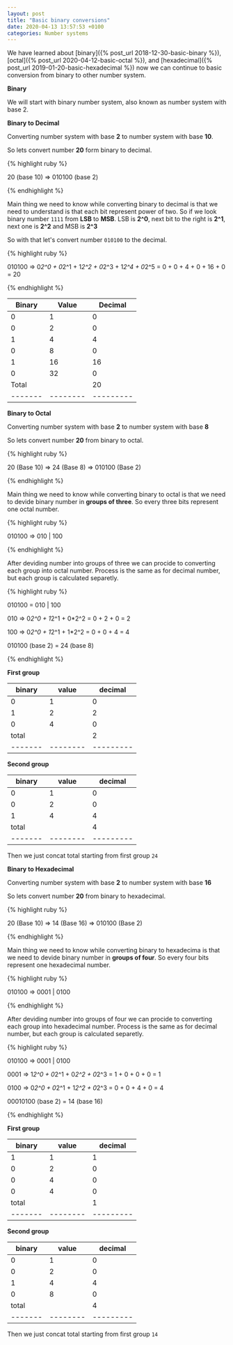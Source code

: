 ```yaml
---
layout: post
title: "Basic binary conversions"
date: 2020-04-13 13:57:53 +0100
categories: Number systems
---
```

We have learned about [binary]({% post_url 2018-12-30-basic-binary %}), [octal]({% post_url 2020-04-12-basic-octal %}), and [hexadecimal]({% post_url 2019-01-20-basic-hexadecimal %}) now we can continue to basic conversion from binary to other number system.

**Binary**

We will start with binary number system, also known as number system with base 2.

**Binary to Decimal**

Converting number system with base **2** to number system with base **10**.

So lets convert number **20** form binary to decimal.

{% highlight ruby %}

20 (base 10) => 010100 (base 2)

{% endhighlight %}

Main thing we need to know while converting binary to decimal is that we need to understand is that each bit represent power of two. So if we look binary number `1111` from **LSB** to **MSB**. LSB is **2^0**, next bit to the right is **2^1**, next one is **2^2** and MSB is **2^3**

So with that let's convert number `010100` to the decimal.

{% highlight ruby %}

010100
=> 0*2^0 + 0*2^1 + 1*2^2 + 0*2^3 + 1*2^4 + 0*2^5
= 0 + 0 + 4 + 0 + 16 + 0
= 20

{% endhighlight %}

<div class="table-wrapper" markdown="block">

| Binary | Value | Decimal |
|-------|--------|---------|
| 0     | 1      | 0       |
| 0     | 2      | 0       |
| 1     | 4      | 4       |
| 0     | 8      | 0       |
| 1     | 16     | 16      |
| 0     | 32     | 0       |
| Total |        | 20      |
|-------|--------|---------|

</div>

**Binary to Octal**

Converting number system with base **2** to number system with base **8**

So lets convert number **20** from binary to octal.

{% highlight ruby %}

20 (Base 10) => 24 (Base 8) => 010100 (Base 2)

{% endhighlight %}

Main thing we need to know while converting binary to octal is that we need to devide binary number in **groups of three**. So every three bits represent one octal number.

{% highlight ruby %}

010100 => 010 | 100

{% endhighlight %}

After deviding number into groups of three we can procide to converting each group into octal number. Process is the same as for decimal number, but each group is calculated separetly.

{% highlight ruby %}

010100 = 010 | 100

010
=> 0*2^0 + 1*2^1 + 0*2^2
= 0 + 2 + 0
= 2

100
=> 0*2^0 + 1*2^1 + 1*2^2
= 0 + 0 + 4
= 4

010100 (base 2) = 24 (base 8)

{% endhighlight %}

**First group**

<div class="table-wrapper" markdown="block">

| binary | value | decimal |
|-------|--------|---------|
| 0     | 1      | 0       |
| 1     | 2      | 2       |
| 0     | 4      | 0       |
| total |        | 2       |
|-------|--------|---------|

</div>

**Second group**

<div class="table-wrapper" markdown="block">

| binary | value | decimal |
|-------|--------|---------|
| 0     | 1      | 0       |
| 0     | 2      | 0       |
| 1     | 4      | 4       |
| total |        | 4       |
|-------|--------|---------|

</div>

Then we just concat total starting from first group `24`

**Binary to Hexadecimal**

Converting number system with base **2** to number system with base **16**

So lets convert number **20** from binary to hexadecimal.

{% highlight ruby %}

20 (Base 10) => 14 (Base 16) => 010100 (Base 2)

{% endhighlight %}

Main thing we need to know while converting binary to hexadecima is that we need to devide binary number in **groups of four**. So every four bits represent one hexadecimal number.

{% highlight ruby %}

010100 => 0001 | 0100

{% endhighlight %}

After deviding number into groups of four we can procide to converting each group into hexadecimal number. Process is the same as for decimal number, but each group is calculated separetly.

{% highlight ruby %}

010100 => 0001 | 0100

0001
=> 1*2^0 + 0*2^1 + 0*2^2 + 0*2^3
= 1 + 0 + 0 + 0
= 1

0100
=> 0*2^0 + 0*2^1 + 1*2^2 + 0*2^3
= 0 + 0 + 4 + 0
= 4

00010100 (base 2) = 14 (base 16)

{% endhighlight %}

**First group**

<div class="table-wrapper" markdown="block">

| binary | value | decimal |
|-------|--------|---------|
| 1     | 1      | 1       |
| 0     | 2      | 0       |
| 0     | 4      | 0       |
| 0     | 4      | 0       |
| total |        | 1       |
|-------|--------|---------|

</div>

**Second group**

<div class="table-wrapper" markdown="block">

| binary | value | decimal |
|-------|--------|---------|
| 0     | 1      | 0       |
| 0     | 2      | 0       |
| 1     | 4      | 4       |
| 0     | 8      | 0       |
| total |        | 4       |
|-------|--------|---------|

</div>

Then we just concat total starting from first group `14`